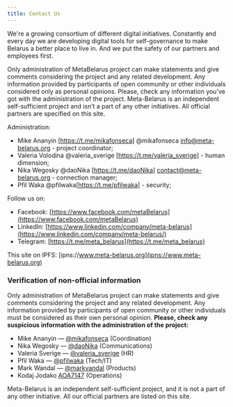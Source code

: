 ```yaml
---
title: Contact Us
---
```

We're a growing consortium of different digital initiatives. Constantly and every
day we are developing digital tools for self-governance to make Belarus a
better place to live in. And we put the safety of our partners and employees
first. 

Only administration of MetaBelarus project can make statements and give comments 
considering the project and any related development. Any information provided by 
participants of open community or other individuals considered only as personal opinions. 
Please, check any information you’ve got with the administration of the project.
Meta-Belarus is an independent self-sufficient project and isn’t a part of any other initiatives. 
All official partners are specified on this site.

Administration:
- Mike Ananyin [https://t.me/mikafonseca] @mikafonseca info@meta-belarus.org - project coordinator;
- Valeria Volodina @valeria_sverige [https://t.me/valeria_sverige] - human dimension;
- Nika Wegosky @daoNika [https://t.me/daoNika] contact@meta-belarus.org - connection manager; 
- Pfil Waka @pfilwaka[https://t.me/pfilwaka] - security;

 Follow us on:
 - Facebook: [https://www.facebook.com/metaBelarus](https://www.facebook.com/metaBelarus)
 - LinkedIn: [https://www.linkedin.com/company/meta-belarus](https://www.linkedin.com/company/meta-belarus/)
 - Telegram: [https://t.me/meta_belarus](https://t.me/meta_belarus)

This site on IPFS: [ipns://www.meta-belarus.org](ipns://www.meta-belarus.org)

### Verification of non-official information

Only administration of MetaBelarus project can make statements and give
comments considering the project and any related development. Any
information provided by participants of open community or other individuals
must be considered as their own personal opinion. **Please, check any suspicious
information with the administration of the project:**

- Mike Ananyin — [@mikafonseca](https://t.me/mikafonseca) (Coordination)
- Nika Wegosky — [@daoNika](https://t.me/daoNika) (Communications)
- Valeria Sverige — [@valeria_sverige](https://t.me/valeria_sverige) (HR)
- Pfil Waka — [@pfilwaka](https://t.me/pfilwaka) (Tech/IT)
- Mark Wandal — [@markvandal](https://t.me/markvandal) (Products)
- Kodaj Jodako [AOA7147](https://t.me/AOA7147) (Operations)

Meta-Belarus is an independent self-sufficient project, and it is not
a part of any other initiative. All our official partners are listed
on this site.
